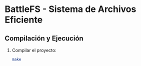 # BattleFS - Sistema de Archivos Eficiente

## Compilación y Ejecución

1. Compilar el proyecto:
   ```bash
   make